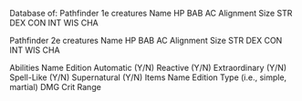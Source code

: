 Database of:
Pathfinder 1e creatures
	Name
	HP
	BAB
	AC
	Alignment
	Size
	STR
	DEX
	CON
	INT
	WIS
	CHA
	
Pathfinder 2e creatures
	Name
	HP
	BAB
	AC
	Alignment
	Size
	STR
	DEX
	CON
	INT
	WIS
	CHA
	
Abilities
	Name
	Edition
	Automatic (Y/N)
	Reactive (Y/N)
	Extraordinary (Y/N)
	Spell-Like (Y/N)
	Supernatural (Y/N)
Items
	Name
	Edition
	Type (i.e., simple, martial)
	DMG
	Crit
	Range
	